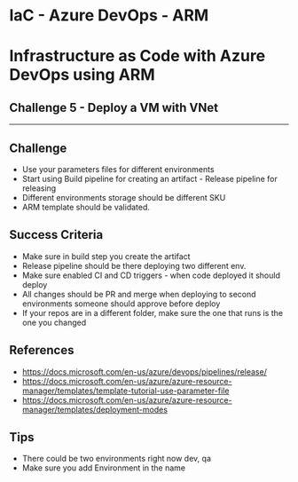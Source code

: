 # IaC - Azure DevOps - ARM
# Infrastructure as Code with Azure DevOps using ARM

## Challenge 5 - Deploy a VM with VNet
---

## Challenge
- Use your parameters files for different environments
- Start using Build pipeline for creating an artifact - Release pipeline for releasing
- Different environments storage should be different SKU
- ARM template should be validated.

## Success Criteria
- Make sure in build step you create the artifact
- Release pipeline should be there deploying two different env.
- Make sure enabled CI and CD triggers - when code deployed it should deploy
- All changes should be PR and merge when deploying to second environments someone should approve before deploy
- If your repos are in a different folder, make sure the one that runs is the one you changed

## References
- https://docs.microsoft.com/en-us/azure/devops/pipelines/release/
- https://docs.microsoft.com/en-us/azure/azure-resource-manager/templates/template-tutorial-use-parameter-file
- https://docs.microsoft.com/en-us/azure/azure-resource-manager/templates/deployment-modes

## Tips
- There could be two environments right now dev, qa
- Make sure you add Environment in the name
